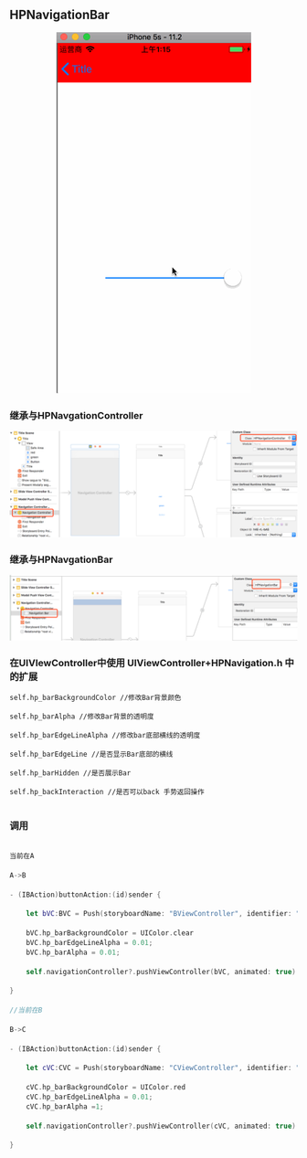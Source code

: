 ## HPNavigationBar


<p align="center" >
  <img src="./README/visionGit.gif" alt="HPSlideSegmentView" title="HPSlideSegmentView">
</p>

### 继承与HPNavgationController

<p align="center" >
  <img src="./README/HPNavgationController.png" alt="HPSlideSegmentView" title="HPSlideSegmentView">
</p>

### 继承与HPNavgationBar

<p align="center" >
  <img src="./README/HPNavigationBar.png" alt="HPSlideSegmentView" title="HPSlideSegmentView">
</p>


### 在UIVIewController中使用 UIViewController+HPNavigation.h 中的扩展

```
self.hp_barBackgroundColor //修改Bar背景颜色

self.hp_barAlpha //修改Bar背景的透明度

self.hp_barEdgeLineAlpha //修改bar底部横线的透明度

self.hp_barEdgeLine //是否显示Bar底部的横线

self.hp_barHidden //是否展示Bar

self.hp_backInteraction //是否可以back 手势返回操作


```
### 调用
```swift

当前在A 

A->B

- (IBAction)buttonAction:(id)sender {

	let bVC:BVC = Push(storyboardName: "BViewController", identifier: "BViewController")
 
 	bVC.hp_barBackgroundColor = UIColor.clear
 	bVC.hp_barEdgeLineAlpha = 0.01;
 	bVC.hp_barAlpha = 0.01;
 
 	self.navigationController?.pushViewController(bVC, animated: true)
    
}

//当前在B

B->C

- (IBAction)buttonAction:(id)sender {

	let cVC:CVC = Push(storyboardName: "CViewController", identifier: "CViewController")
 
 	cVC.hp_barBackgroundColor = UIColor.red
 	cVC.hp_barEdgeLineAlpha = 0.01;
 	cVC.hp_barAlpha =1;
 
 	self.navigationController?.pushViewController(cVC, animated: true)
    
}

```
